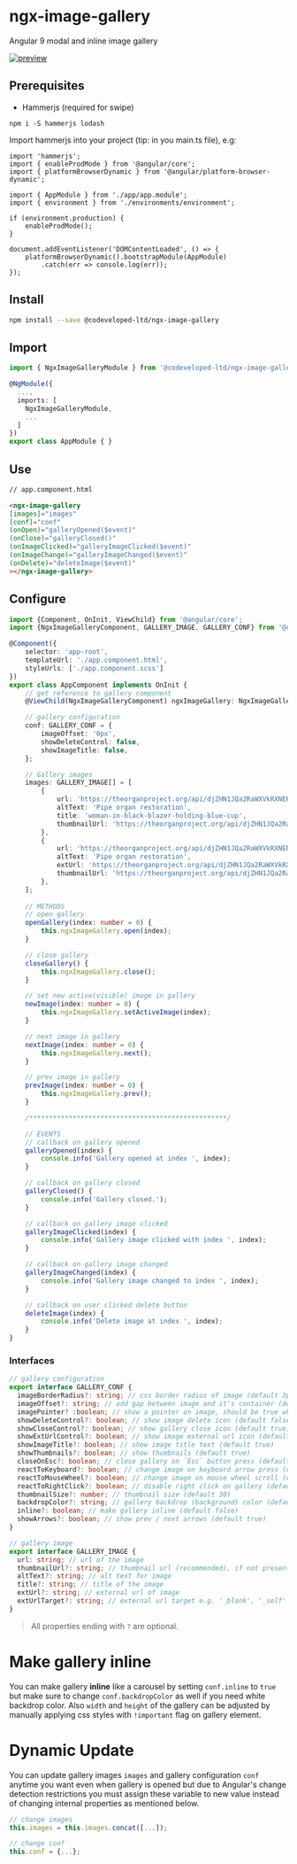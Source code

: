 # ngx-image-gallery
Angular 9 modal and inline image gallery

[![preview](https://i.imgur.com/1gGxBLd.jpg)](https://theorganproject.org/reinsertion)

## Prerequisites

- Hammerjs (required for swipe) 
```
npm i -S hammerjs lodash
```

Import hammerjs into your project (tip: in you main.ts file), e.g:
```
import 'hammerjs';
import { enableProdMode } from '@angular/core';
import { platformBrowserDynamic } from '@angular/platform-browser-dynamic';

import { AppModule } from './app/app.module';
import { environment } from './environments/environment';

if (environment.production) {
    enableProdMode();
}

document.addEventListener('DOMContentLoaded', () => {
    platformBrowserDynamic().bootstrapModule(AppModule)
        .catch(err => console.log(err));
});

```


## Install
```bash
npm install --save @codeveloped-ltd/ngx-image-gallery
```

## Import
```typescript
import { NgxImageGalleryModule } from '@codeveloped-ltd/ngx-image-gallery';

@NgModule({
  ...,
  imports: [
    NgxImageGalleryModule,
    ...
  ]
})
export class AppModule { }
```

## Use

```html
// app.component.html

<ngx-image-gallery 
[images]="images" 
[conf]="conf"
(onOpen)="galleryOpened($event)"
(onClose)="galleryClosed()"
(onImageClicked)="galleryImageClicked($event)"
(onImageChange)="galleryImageChanged($event)"
(onDelete)="deleteImage($event)"
></ngx-image-gallery>
```

## Configure
```ts
import {Component, OnInit, ViewChild} from '@angular/core';
import {NgxImageGalleryComponent, GALLERY_IMAGE, GALLERY_CONF} from '@codeveloped-ltd/ngx-image-gallery';

@Component({
    selector: 'app-root',
    templateUrl: './app.component.html',
    styleUrls: ['./app.component.scss']
})
export class AppComponent implements OnInit {
    // get reference to gallery component
    @ViewChild(NgxImageGalleryComponent) ngxImageGallery: NgxImageGalleryComponent;

    // gallery configuration
    conf: GALLERY_CONF = {
        imageOffset: '0px',
        showDeleteControl: false,
        showImageTitle: false,
    };

    // Gallery images
    images: GALLERY_IMAGE[] = [
        {
            url: 'https://theorganproject.org/api/djZHN1JQa2RaWXVkRXNERndoeFVFZz09/7899',
            altText: 'Pipe organ restoration',
            title: 'woman-in-black-blazer-holding-blue-cup',
            thumbnailUrl: 'https://theorganproject.org/api/djZHN1JQa2RaWXVkRXNERndoeFVFZz09/7899'
        },
        {
            url: 'https://theorganproject.org/api/djZHN1JQa2RaWXVkRXNERndoeFVFZz09/7900',
            altText: 'Pipe organ restoration',
            extUrl: 'https://theorganproject.org/api/djZHN1JQa2RaWXVkRXNERndoeFVFZz09/7899,
            thumbnailUrl: 'https://theorganproject.org/api/djZHN1JQa2RaWXVkRXNERndoeFVFZz09/7899'
        },
    ];
    
    // METHODS
    // open gallery
    openGallery(index: number = 0) {
        this.ngxImageGallery.open(index);
    }

    // close gallery
    closeGallery() {
        this.ngxImageGallery.close();
    }

    // set new active(visible) image in gallery
    newImage(index: number = 0) {
        this.ngxImageGallery.setActiveImage(index);
    }

    // next image in gallery
    nextImage(index: number = 0) {
        this.ngxImageGallery.next();
    }

    // prev image in gallery
    prevImage(index: number = 0) {
        this.ngxImageGallery.prev();
    }

    /**************************************************/

    // EVENTS
    // callback on gallery opened
    galleryOpened(index) {
        console.info('Gallery opened at index ', index);
    }

    // callback on gallery closed
    galleryClosed() {
        console.info('Gallery closed.');
    }

    // callback on gallery image clicked
    galleryImageClicked(index) {
        console.info('Gallery image clicked with index ', index);
    }

    // callback on gallery image changed
    galleryImageChanged(index) {
        console.info('Gallery image changed to index ', index);
    }

    // callback on user clicked delete button
    deleteImage(index) {
        console.info('Delete image at index ', index);
    }
}
```

### Interfaces
```ts
// gallery configuration
export interface GALLERY_CONF {
  imageBorderRadius?: string; // css border radius of image (default 3px)
  imageOffset?: string; // add gap between image and it's container (default 20px)
  imagePointer? :boolean; // show a pointer on image, should be true when handling onImageClick event (default false)
  showDeleteControl?: boolean; // show image delete icon (default false)
  showCloseControl?: boolean; // show gallery close icon (default true)
  showExtUrlControl?: boolean; // show image external url icon (default true)
  showImageTitle?: boolean; // show image title text (default true)
  showThumbnails?: boolean; // show thumbnails (default true)
  closeOnEsc?: boolean; // close gallery on `Esc` button press (default true)
  reactToKeyboard?: boolean; // change image on keyboard arrow press (default true)
  reactToMouseWheel?: boolean; // change image on mouse wheel scroll (default true)
  reactToRightClick?: boolean; // disable right click on gallery (default false)
  thumbnailSize?: number; // thumbnail size (default 30)
  backdropColor?: string; // gallery backdrop (background) color (default rgba(13,13,14,0.85))
  inline?: boolean; // make gallery inline (default false)
  showArrows?: boolean; // show prev / next arrows (default true)
}

// gallery image
export interface GALLERY_IMAGE {
  url: string; // url of the image
  thumbnailUrl?: string; // thumbnail url (recommended), if not present, gallery will use `url` property to get thumbnail image.
  altText?: string; // alt text for image
  title?: string; // title of the image
  extUrl?: string; // external url of image
  extUrlTarget?: string; // external url target e.g. '_blank', '_self' etc.
}
```

> All properties ending with `?` are optional.

# Make gallery inline
You can make gallery **inline** like a carousel by setting `conf.inline` to `true` but make sure to change `conf.backdropColor` as well if you need white backdrop color. Also `width` and `height` of the gallery can be adjusted by manually applying css styles with `!important` flag on gallery element.

# Dynamic Update
You can update gallery images `images` and gallery configuration `conf` anytime you want even when gallery is opened but due to Angular's change detection restrictions you must assign these variable to new value instead of changing internal properties as mentioned below. 

```ts
// change images
this.images = this.images.concat([...]);

// change conf
this.conf = {...};
```
